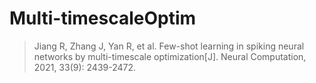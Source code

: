 # Multi-timescaleOptim

> Jiang R, Zhang J, Yan R, et al. Few-shot learning in spiking neural networks by multi-timescale optimization[J]. Neural Computation, 2021, 33(9): 2439-2472.
